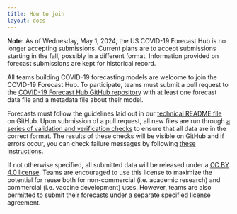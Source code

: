 ```yaml
---
title: How to join
layout: docs
---
```


<strong>Note:</strong> As of Wednesday, May 1, 2024, the US COVID-19 Forecast Hub is no longer accepting submissions. Current plans are to accept submissions starting in the fall, possibly in a different format. Information provided on forecast submissions are kept for historical record.

All teams building COVID-19 forecasting models are welcome to join the COVID-19 Forecast Hub. To participate, teams must submit a pull request to the <a href="https://github.com/reichlab/covid19-forecast-hub/" target="_blank">COVID-19 Forecast Hub GitHub repository</a> with at least one forecast data file and a metadata file about their model. 

Forecasts must follow the guidelines laid out in our <a href="https://github.com/reichlab/covid19-forecast-hub/blob/master/data-processed/README.md" target="_blank">technical README file</a> on GitHub. Upon submission of a pull request, all new files are run through <a href="https://github.com/reichlab/covid19-forecast-hub/wiki/Data-Validation" target="_blank">a series of validation and verification checks</a> to ensure that all data are in the correct format. The results of these checks will be visible on GitHub and if errors occur, you can check failure messages by following <a href="https://github.com/reichlab/covid19-forecast-hub/wiki/Troubleshooting-Pull-Requests" target="_blank">these instructions</a>.

If not otherwise specified, all submitted data will be released under a <a href="https://creativecommons.org/licenses/by/4.0/" target="_blank">CC BY 4.0 license</a>. Teams are encouraged to use this license to maximize the potential for reuse both for non-commercial (i.e. academic research) and commercial (i.e. vaccine development) uses. However, teams are also permitted to submit their forecasts under a separate specified license agreement.

